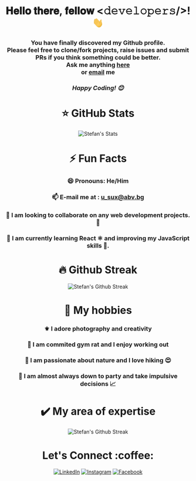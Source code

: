 <div align="center">
<h1> 𝐇𝐞𝐥𝐥𝐨 𝐭𝐡𝐞𝐫𝐞, 𝐟𝐞𝐥𝐥𝐨𝐰 <𝚍𝚎𝚟𝚎𝚕𝚘𝚙𝚎𝚛𝚜/>! <img src="https://github.com/ABSphreak/ABSphreak/blob/master/gifs/Hi.gif" width="30px"></h1>
</div>
<div align="center">
<h3>
You have finally discovered my Github profile. <br/>
Please feel free to clone/fork projects, raise issues and submit PRs if you think something could be better. <br>
Ask me anything <a href="https://github.com/NoHop3/NoHop3/issues/new" target="_blank"><b>here</b></a><br>
or <a href="mailto:u_sux@abv.bg" target="_blank"><b>email</b></a> me
</h3>
	<h3><i>Happy Coding! 😊</i></h3> 
</div>
<div align="center"> 


<h1>⭐ GitHub Stats </h1>

<p> 
    <img src="https://github-readme-stats.vercel.app/api?username=NoHop3&count_private=true&show_icons=true&theme=gruvbox_light&hide=stars,issues" alt="Stefan's Stats" width="420"/> 
</p>

<h1>⚡ Fun Facts</h1>
	
<h3>😄 Pronouns: He/Him </h3>

<h3>📫 E-mail me at : <a href="mailto:u_sux@abv.bg" target="_blank"><b>u_sux@abv.bg </b></a></h3>

<h3>👯 I am looking to collaborate on any web development projects. 🤩 </h3>                   

<h3>🌱 I am currently learning React ⚛️ and improving my JavaScript skills 💪.</h3>
<h1> 🔥 Github Streak </h1>

<p>
  <img src="http://github-readme-streak-stats.herokuapp.com?user=NoHop3&theme=blood&hide_border=true&date_format=j%20M%5B%20Y%5D" alt="Stefan's Github Streak" width="420"/> 
</p>

<h1 >🌴 My hobbies</h1>
	
<h3>⚜️ I adore photography and creativity</h3>

<h3>🤙 I am commited gym rat and I enjoy working out </h3>

<h3>🥾 I am passionate about nature and I love hiking 😍</h3>

<h3>🥳 I am almost always down to party and take impulsive decisions 📈</h3>

<h1>✔️ My area of expertise</h1>

<p>
  <img src="https://github-readme-stats.vercel.app/api/top-langs/?username=NoHop3&layout=compact&theme=gruvbox_light" alt="Stefan's Github Streak" width="420"/> 
</p>
  <h1>Let's Connect :coffee: </h1>
<div>
	<a href="https://www.linkedin.com/in/stefang23/" target="_blank"><img src="https://img.icons8.com/bubbles/50/000000/linkedin.png" alt="LinkedIn"/></a>
	<a href="https://www.instagram.com/stefan_g23/" target="_blank"><img src="https://img.icons8.com/bubbles/50/000000/instagram.png" alt="Instagram"/></a>
	<a href="https://www.facebook.com/stefan.georgievxD/" target="_blank"><img src="https://img.icons8.com/bubbles/50/000000/facebook.png" alt="Facebook"/></a>
</div>
